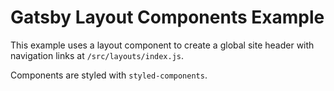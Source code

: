 # Gatsby Layout Components Example

This example uses a layout component to create a global site header with navigation links at `/src/layouts/index.js`.

Components are styled with `styled-components`.

